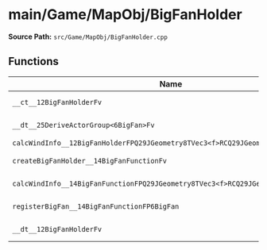 # main/Game/MapObj/BigFanHolder

**Source Path:** `src/Game/MapObj/BigFanHolder.cpp`

## Functions

| Name | Address | Match % |
|------|---------|---------|
| `__ct__12BigFanHolderFv` | `0x801B7EF4` | :white_check_mark: (100.0%) |
| `__dt__25DeriveActorGroup<6BigFan>Fv` | `0x801B7F3C` | :white_check_mark: (100.0%) |
| `calcWindInfo__12BigFanHolderFPQ29JGeometry8TVec3<f>RCQ29JGeometry8TVec3<f>Pf` | `0x801B7F98` | :x: (0.0%) |
| `createBigFanHolder__14BigFanFunctionFv` | `0x801B80E0` | :white_check_mark: (100.0%) |
| `calcWindInfo__14BigFanFunctionFPQ29JGeometry8TVec3<f>RCQ29JGeometry8TVec3<f>Pf` | `0x801B80E8` | :white_check_mark: (100.0%) |
| `registerBigFan__14BigFanFunctionFP6BigFan` | `0x801B8168` | :white_check_mark: (100.0%) |
| `__dt__12BigFanHolderFv` | `0x801B81A4` | :white_check_mark: (100.0%) |